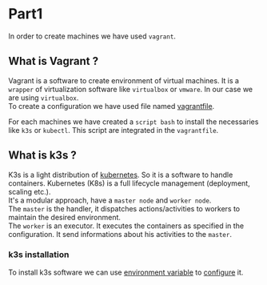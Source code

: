# Part1

In order to create machines we have used `vagrant`.

## What is Vagrant ?

Vagrant is a software to create environment of virtual machines. It is a `wrapper` of virtualization software like `virtualbox` or `vmware`.
In our case we are using `virtualbox`.  
To create a configuration we have used file named [vagrantfile](https://developer.hashicorp.com/vagrant/docs/vagrantfile). 

For each machines we have created a `script bash` to install the necessaries like `k3s` or `kubectl`. This script are integrated in the `vagrantfile`.  

## What is k3s ?

K3s is a light distribution of [kubernetes](https://blog.stephane-robert.info/docs/conteneurs/orchestrateurs/kubernetes/introduction/). So it is a software to handle containers. Kubernetes (K8s) is a full lifecycle management (deployment, scaling etc.).  
It's a modular approach, have a `master node` and `worker node`.  
The `master` is the handler, it dispatches actions/activities to workers to maintain the desired environment.  
The `worker` is an executor. It executes the containers as specified in the configuration. It send informations about his activities to the `master`.  

### k3s installation

To install k3s software we can use [environment variable](https://docs.k3s.io/reference/env-variables) to [configure](https://docs.k3s.io/installation/configuration#configuration-with-install-script) it.
